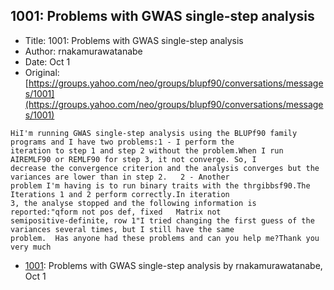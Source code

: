 ## 1001: Problems with GWAS single-step analysis

- Title: 1001: Problems with GWAS single-step analysis
- Author: rnakamurawatanabe
- Date: Oct 1
- Original: [https://groups.yahoo.com/neo/groups/blupf90/conversations/messages/1001](https://groups.yahoo.com/neo/groups/blupf90/conversations/messages/1001)

```
HiI'm running GWAS single-step analysis using the BLUPf90 family programs and I have two problems:1 - I perform the
iteration to step 1 and step 2 without the problem.When I run AIREMLF90 or REMLF90 for step 3, it not converge. So, I
decrease the convergence criterion and the analysis converges but the variances are lower than in step 2.   2 - Another
problem I'm having is to run binary traits with the thrgibbsf90.The Iterations 1 and 2 perform correctly.In iteration
3, the analyse stopped and the following information is reported:"qform not pos def, fixed   Matrix not
semipositive-definite, row 1"I tried changing the first guess of the variances several times, but I still have the same
problem.  Has anyone had these problems and can you help me?Thank you very much
```

- [1001](1001.md): Problems with GWAS single-step analysis by rnakamurawatanabe, Oct 1
